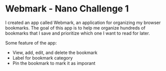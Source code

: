 # Webmark - Nano Challenge 1
I created an app called Webmark, an application for organizing my browser bookmarks. The goal of this app is to help me organize hundreds of bookmarks that I save and prioritize which one I want to read for later.

Some feature of the app:

- View, add, edit, and delete the bookmark
- Label for bookmark category
- Pin the bookmark to mark it as imporant

